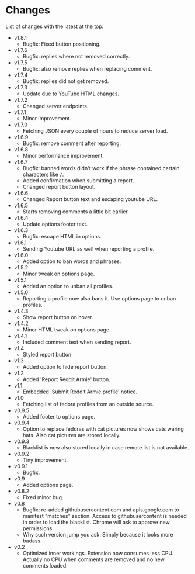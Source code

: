 Changes
=======

List of changes with the latest at the top:

  * v1.8.1
    * Bugfix: Fixed button positioning.
  * v1.7.6
    * Bugfix: replies where not removed correctly.
  * v1.7.5
    * Bugfix: also remove replies when replacing comment.
  * v1.7.4
    * Bugfix: replies did not get removed.
  * v1.7.3
    * Update due to YouTube HTML changes.
  * v1.7.2
    * Changed server endpoints.
  * v1.7.1
    * Minor improvement.
  * v1.7.0
    * Fetching JSON every couple of hours to reduce server load.
  * v1.6.9
    * Bugfix: remove comment after reporting.
  * v1.6.8
    * Minor performance improvement.
  * v1.6.7
    * Bugfix: banned words didn't work if the phrase contained certain characters like ```/```.
    * Added confirmation when submitting a report.
    * Changed report button layout.
  * v1.6.6
    * Changed Report button text and escaping youtube URL.
  * v1.6.5
    * Starts removing comments a little bit earlier.
  * v1.6.4
    * Update options footer text.
  * v1.6.3
    * Bugfix: escape HTML in options.
  * v1.6.1
    * Sending Youtube URL as well when reporting a profile.
  * v1.6.0
    * Added option to ban words and phrases.
  * v1.5.2
    * Minor tweak on options page.
  * v1.5.1
    * Added an option to unban all profiles.
  * v1.5.0
    * Reporting a profile now also bans it. Use options page to unban profiles.
  * v1.4.3
    * Show report button on hover.
  * v1.4.2
    * Minor HTML tweak on options page.
  * v1.4.1
    * Included comment text when sending report.
  * v1.4
    * Styled report button.
  * v1.3
    * Added option to hide report button.
  * v1.2
    * Added 'Report Reddit Armie' button.
  * v1.1
    * Embedded 'Submit Reddit Armie profile' notice.
  * v1.0
    * Fetching list of fedora profiles from an outside source.
  * v0.9.5
    * Added footer to options page.
  * v0.9.4
    * Option to replace fedoras with cat pictures now shows cats waring hats. Also cat pictures are stored locally.
  * v0.9.3
    * Blacklist is now also stored locally in case remote list is not available.
  * v0.9.2
    * Tiny improvement.
  * v0.9.1
    * Bugfix.
  * v0.9
    * Added options page.
  * v0.8.2
    * Fixed minor bug.
  * v0.8
    * Bugfix: re-added githubusercontent.com and apis.google.com to manifest "matches" section. Access to githubusercontent is needed in order to load the blacklist. Chrome will ask to approve new permissions.
    * Why such version jump you ask. Simply because it looks more badass.
  * v0.2
    * Optimized inner workings. Extension now consumes less CPU. Actually no CPU when comments are removed and no new comments loaded.
